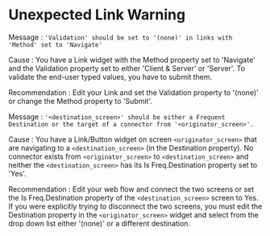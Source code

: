 # Unexpected Link Warning

Message : `'Validation' should be set to '(none)' in links with 'Method' set to 'Navigate'`

Cause : You have a Link widget with the Method property set to 'Navigate' and the Validation property set to either 'Client & Server' or 'Server'. To validate the end-user typed values, you have to submit them.

Recommendation : Edit your Link and set the Validation property to '\(none\)' or change the Method property to 'Submit'.

Message : `'<destination_screen>' should be either a Frequent Destination or the target of a connector from '<originator_screen>'.`

Cause : You have a Link/Button widget on screen `<originator_screen>` that are navigating to a `<destination_screen>` \(in the Destination property\). No connector exists from `<originator_screen>` to `<destination_screen>` and neither the `<destination_screen>` has its Is Freq.Destination property set to 'Yes'.

Recommendation : Edit your web flow and connect the two screens or set the Is Freq.Destination property of the `<destination_screen>` screen to Yes. If you were explicitly trying to disconnect the two screens, you must edit the Destination property in the `<originator_screen>` widget and select from the drop down list either '\(none\)' or a different destination.

